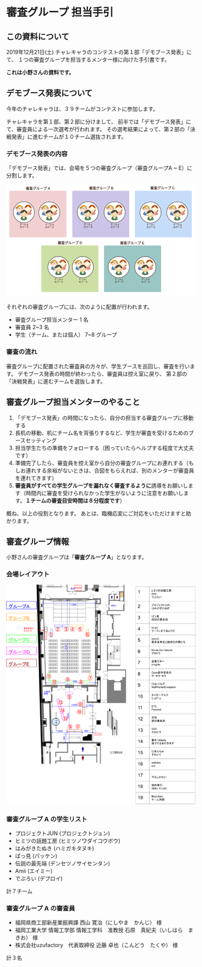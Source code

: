 # 審査グループ 担当手引

## この資料について

2019年12月21日(土) チャレキャラのコンテストの第１部「デモブース発表」にて、
１つの審査グループを担当するメンター様に向けた手引書です。

**これは小野さんの資料です。**

## デモブース発表について

今年のチャレキャラは、３９チームがコンテストに参加します。

チャレキャラを第１部、第２部に分けまして、
前半では「デモブース発表」にて、審査員による一次選考が行われます。
その選考結果によって、第２部の「決戦発表」に進むチームが１０チーム選抜されます。

### デモブース発表の内容

「デモブース発表」では、会場を５つの審査グループ（審査グループA ~ E）に分割します。

![Groups](images/2019-12-17-groups.png)

それぞれの審査グループには、次のように配置が行われます。

- 審査グループ担当メンター 1 名
- 審査員 2~3 名
- 学生（チーム、または個人） 7~8 グループ

### 審査の流れ

審査グループに配置された審査員の方々が、学生ブースを巡回し、審査を行います。
デモブース発表の時間が終わったら、審査員は控え室に戻り、
第２部の「決戦発表」に進むチームを選抜します。

## 審査グループ担当メンターのやること

1. 「デモブース発表」の時間になったら、自分の担当する審査グループに移動する
1. 長机の移動、机にチーム名を背張りするなど、学生が審査を受けるためのブースセッティング
1. 担当学生たちの準備をフォローする（困っていたらヘルプする程度で大丈夫です）
1. 準備完了したら、審査員を控え室から自分の審査グループにお連れする（もしお連れする余裕がないときは、合図をもらえれば、別のメンターが審査員を連れてきます）
1. **審査員がすべての学生グループを漏れなく審査するように**誘導をお願いします（時間内に審査を受けられなかった学生がないように注意をお願いします。**１チームの審査目安時間は８分程度です**）

概ね、以上の役割となります。
あとは、臨機応変にご対応をいただけますと助かります。

## 審査グループ情報

小野さんの審査グループは「**審査グループ A**」となります。

### 会場レイアウト

![Groups](images/2019-12-19-booth-layout.png)

### 審査グループ A の学生リスト

- プロジェクトJUN (プロジェクトジュン)
- ヒミツの話題工房 (ヒミツノワダイコウボウ)
- はみがきたぬき (ハミガキタヌキ)
- ぱっ見 (パッケン)
- 伝説の最先端 (デンセツノサイセンタン)
- Amii (エイミー)
- でぷろい (デプロイ)

計７チーム

### 審査グループ A の審査員

- 福岡県商工部新産業振興課 西山 寛治（にしやま　かんじ） 様
- 福岡工業大学 情報工学部 情報工学科　准教授 石原　真紀夫（いしはら　まきお） 様
- 株式会社uzufactory　代表取締役 近藤 卓也（こんどう　たくや） 様

計３名
